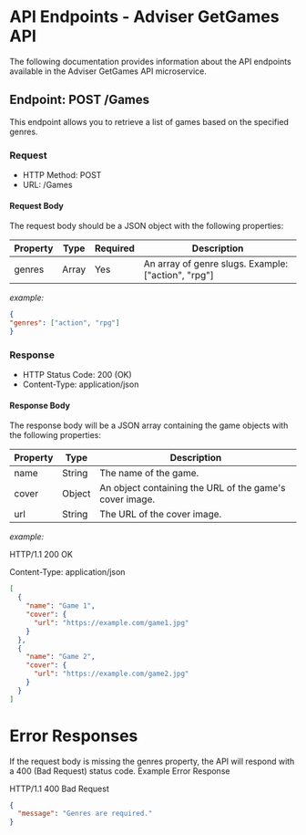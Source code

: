 # API Endpoints - Adviser GetGames API

The following documentation provides information about the API endpoints available in the Adviser GetGames API microservice.

## Endpoint: POST /Games

This endpoint allows you to retrieve a list of games based on the specified genres.

### Request

- HTTP Method: POST
- URL: /Games

#### Request Body

The request body should be a JSON object with the following properties:


| Property | Type   | Required | Description                                         |
|----------|--------|----------|-----------------------------------------------------|
| genres   | Array  | Yes      | An array of genre slugs. Example: ["action", "rpg"] |

*example:* 

```json
{
"genres": ["action", "rpg"]
}
```

### Response

- HTTP Status Code: 200 (OK)
- Content-Type: application/json

#### Response Body

The response body will be a JSON array containing the game objects with the following properties:

| Property | Type   | Description                         |
|----------|--------|-------------------------------------|
| name     | String | The name of the game.               |
| cover    | Object | An object containing the URL of the game's cover image. |
| url      | String | The URL of the cover image.         |


*example:*

HTTP/1.1 200 OK

Content-Type: application/json

```json
[
  {
    "name": "Game 1",
    "cover": {
      "url": "https://example.com/game1.jpg"
    }
  },
  {
    "name": "Game 2",
    "cover": {
      "url": "https://example.com/game2.jpg"
    }
  }
]
```
# Error Responses

If the request body is missing the genres property, the API will respond with a 400 (Bad Request) status code.
Example Error Response



HTTP/1.1 400 Bad Request

```json
{
  "message": "Genres are required."
}
```
